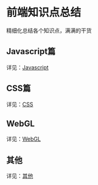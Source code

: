 # 前端知识点总结

精细化总结各个知识点，满满的干货

## Javascript篇

详见：[Javascript](./src/js/js.md)

## CSS篇

详见：[CSS](./src/css/css.md)

## WebGL

详见：[WebGL](./src/webgl/index.md)

## 其他

详见：[其他](./src/other/index.md)

